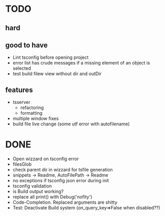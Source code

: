 
TODO
====

hard
----



good to have
------------

 * Lint tsconfig before opening project
 * error list has crude messages if a missing element of an object is selected
 * test build filew view without dir and outDir

features
--------

 * tsserver
   + refactoring
   + formatting
 * multiple window fixes
 * build file live change (some utf error with autofilename)

DONE
====

 * Open wizzard on tsconfig error
 * filesGlob
 * check parent dir in wizzard for tsfile generation
 * snippets -> Readme, AutoFilePath -> Readme
 * no exceptions if tsconfig json error during init
 * tsconfig validation
 * is Build output working?
 * replace all print() with Debug('nofity')
 * Code-Completion. Replaced arguments are shitty
 * Test: Deactivate Build system (on_query_key=>False when disabled??)